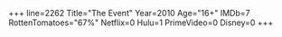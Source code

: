 +++
line=2262
Title="The Event"
Year=2010
Age="16+"
IMDb=7
RottenTomatoes="67%"
Netflix=0
Hulu=1
PrimeVideo=0
Disney=0
+++

